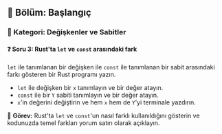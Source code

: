 ## 📘 Bölüm: Başlangıç  
### 🔹 Kategori: Değişkenler ve Sabitler  
#### ❓ Soru 3: Rust'ta `let` ve `const` arasındaki fark

`let` ile tanımlanan bir değişken ile `const` ile tanımlanan bir sabit arasındaki farkı gösteren bir Rust programı yazın.

- `let` ile değişken bir `x` tanımlayın ve bir değer atayın.
- `const` ile bir `Y` sabiti tanımlayın ve bir değer atayın.
- `x`'in değerini değiştirin ve hem `x` hem de `Y`'yi terminale yazdırın.

🔧 **Görev:** Rust'ta `let` ve `const`'un nasıl farklı kullanıldığını gösterin ve kodunuzda temel farkları yorum satırı olarak açıklayın.
